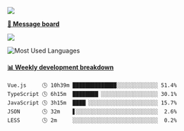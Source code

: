 [![](https://count.getloli.com/get/@SmaIIstars.github.readme)](https://count.getloli.com/)


[**💬 Message board**](https://chat.getloli.com/room/@SmaIIstars.github)

[![](https://chat.getloli.com/room/@SmaIIstars.github/svg?width=600&height=100&limit=20&theme=light&fontSize=14)](https://chat.getloli.com/room/@SmaIIstars.github)


![Most Used Languages](https://github-readme-stats.vercel.app/api/top-langs/?username=SmaIIstars&theme=dark&layout=compact)

<!-- waka-box start -->
#### <a href="https://gist.github.com/e31f5e1b7a15ee54e2fc8fca68aa5e2b" target="_blank">📊 Weekly development breakdown</a>
```text
Vue.js     🕓 10h39m █████████████▉░░░░░░░░░░░░░ 51.4%
TypeScript 🕓 6h15m  ████████▏░░░░░░░░░░░░░░░░░░ 30.1%
JavaScript 🕓 3h15m  ████▏░░░░░░░░░░░░░░░░░░░░░░ 15.7%
JSON       🕓 32m    ▋░░░░░░░░░░░░░░░░░░░░░░░░░░  2.6%
LESS       🕓 2m     ░░░░░░░░░░░░░░░░░░░░░░░░░░░  0.2%
```
<!-- Powered by https://github.com/YouEclipse/waka-box-go . -->
<!-- waka-box end -->

